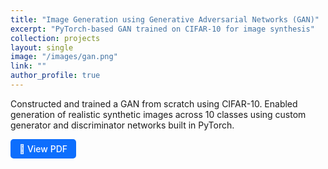 ```yaml
---
title: "Image Generation using Generative Adversarial Networks (GAN)"
excerpt: "PyTorch-based GAN trained on CIFAR-10 for image synthesis"
collection: projects
layout: single
image: "/images/gan.png"
link: ""
author_profile: true
---
```


Constructed and trained a GAN from scratch using CIFAR-10. Enabled generation of realistic synthetic images across 10 classes using custom generator and discriminator networks built in PyTorch.

<a href="/files/AAI627 Project.pdf" target="_blank" style="display: inline-block; padding: 0.5em 1em; color: white; background-color: #0d6efd; border-radius: 5px; text-decoration: none; font-weight: 500;">
  📄 View PDF
</a>